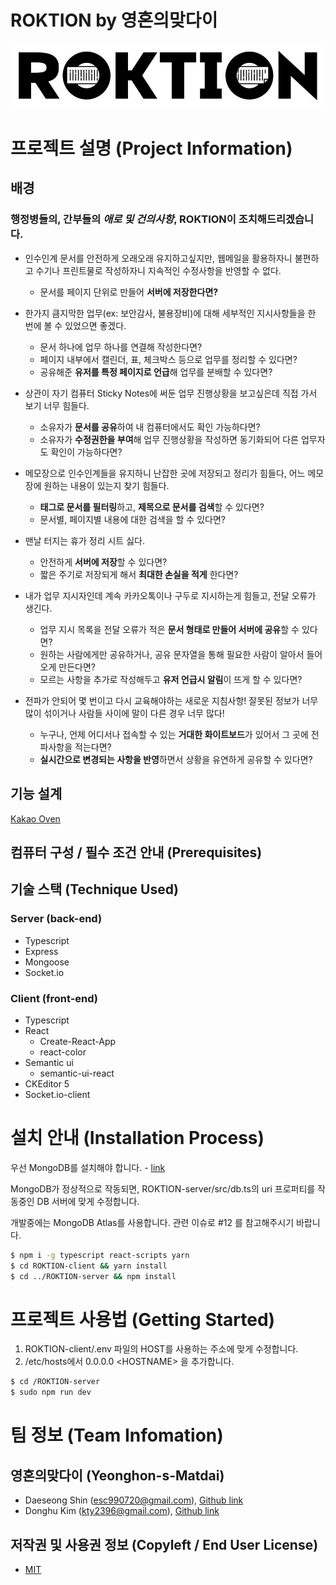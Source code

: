 # ROKTION by 영혼의맞다이

![LOGO](./img/fittedLogo.png)
<!--팀명 로고 이미지, 팀소개, 프로젝트 설명 (or 동영상)-->

# 프로젝트 설명 (Project Information)

## 배경
### 행정병들의, 간부들의 ___애로 및 건의사항___, ROKTION이 조치해드리겠습니다.
- 인수인계 문서를 안전하게 오래오래 유지하고싶지만, 웹메일을 활용하자니 불편하고 수기나 프린트물로 작성하자니 지속적인 수정사항을 반영할 수 없다.
    - 문서를 페이지 단위로 만들어 **서버에 저장한다면?**

- 한가지 큼지막한 업무(ex: 보안감사, 불용장비)에 대해 세부적인 지시사항들을 한 번에 볼 수 있었으면 좋겠다.
    - 문서 하나에 업무 하나를 연결해 작성한다면?
    - 페이지 내부에서 캘린더, 표, 체크박스 등으로 업무를 정리할 수 있다면?
    - 공유해준 **유저를 특정 페이지로 언급**해 업무를 분배할 수 있다면?

- 상관이 자기 컴퓨터 Sticky Notes에 써둔 업무 진행상황을 보고싶은데 직접 가서 보기 너무 힘들다.
    - 소유자가 **문서를 공유**하여 내 컴퓨터에서도 확인 가능하다면?
    - 소유자가 **수정권한을 부여**해 업무 진행상황을 작성하면 동기화되어 다른 업무자도 확인이 가능하다면?

- 메모장으로 인수인계들을 유지하니 난잡한 곳에 저장되고 정리가 힘들다, 어느 메모장에 원하는 내용이 있는지 찾기 힘들다.
    - **태그로 문서를 필터링**하고, **제목으로 문서를 검색**할 수 있다면?
    - 문서별, 페이지별 내용에 대한 검색을 할 수 있다면?

- 맨날 터지는 휴가 정리 시트 싫다.
    - 안전하게 **서버에 저장**할 수 있다면?
    - 짧은 주기로 저장되게 해서 **최대한 손실을 적게** 한다면?

- 내가 업무 지시자인데 계속 카카오톡이나 구두로 지시하는게 힘들고, 전달 오류가 생긴다.
    - 업무 지시 목록을 전달 오류가 적은 **문서 형태로 만들어 서버에 공유**할 수 있다면?
    - 원하는 사람에게만 공유하거나, 공유 문자열을 통해 필요한 사람이 알아서 들어오게 만든다면?
    - 모르는 사항을 추가로 작성해두고 **유저 언급시 알림**이 뜨게 할 수 있다면?

- 전파가 안되어 몇 번이고 다시 교육해야하는 새로운 지침사항! 잘못된 정보가 너무 많이 섞이거나 사람들 사이에 말이 다른 경우 너무 많다!
    - 누구나, 언제 어디서나 접속할 수 있는 **거대한 화이트보드**가 있어서 그 곳에 전파사항을 적는다면? 
    - **실시간으로 변경되는 사항을 반영**하면서 상황을 유연하게 공유할 수 있다면?


## 기능 설계

<!--목업 프레임워크 : 카카오 오븐-->
<!--스크린샷 잔뜩-->
[Kakao Oven](https://ovenapp.io/project/Oe2RQMVa1IWS8jOmZ4S615D2xeDnUJKu#MZCzh)

## 컴퓨터 구성 / 필수 조건 안내 (Prerequisites)

<!--지원 브라우저, 권장 등-->

## 기술 스택 (Technique Used)

### Server (back-end)

<!--사용된 언어, 프레임워크 등-->
- Typescript
- Express
- Mongoose
- Socket.io

### Client (front-end)

<!--프레임워크, 라이브러리 등-->
- Typescript
- React
    - Create-React-App
    - react-color
- Semantic ui
    - semantic-ui-react
- CKEditor 5
- Socket.io-client

# 설치 안내 (Installation Process)

우선 MongoDB를 설치해야 합니다. - [link](https://docs.mongodb.com/manual/administration/install-community/)

MongoDB가 정상적으로 작동되면, ROKTION-server/src/db.ts의 uri 프로퍼티를 작동중인 DB 서버에 맞게 수정합니다.

개발중에는 MongoDB Atlas를 사용합니다. 관련 이슈로 #12 를 참고해주시기 바랍니다.

```bash
$ npm i -g typescript react-scripts yarn
$ cd ROKTION-client && yarn install
$ cd ../ROKTION-server && npm install
```

# 프로젝트 사용법 (Getting Started)

<!--아무거나 적당히 사용법 작성-->
1. ROKTION-client/.env 파일의 HOST를 사용하는 주소에 맞게 수정합니다.
2. /etc/hosts에서 0.0.0.0 \<HOSTNAME> 을 추가합니다.

```bash
$ cd /ROKTION-server
$ sudo npm run dev
```

# 팀 정보 (Team Infomation)

## 영혼의맞다이 (Yeonghon-s-Matdai)
- Daeseong Shin (esc990720@gmail.com), [Github link](https://github.com/Merseong)
- Donghu Kim (kty2396@gmail.com), [Github link](https://github.com/I-AM-PROTO)


## 저작권 및 사용권 정보 (Copyleft / End User License)
 * [MIT](https://github.com/Merseong/WEB_ROKTION_Yeonghon-s-Matdai/blob/master/LICENSE)
 
